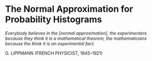 # The Normal Approximation for Probability Histograms

_Everybody believes in the [normal approximation], the experimenters because they think it is a mathematical theorem, the mathematicians because the think it is an experimental fact._

G. LIPPMANN (FRENCH PHYSICIST, 1845–1921)
